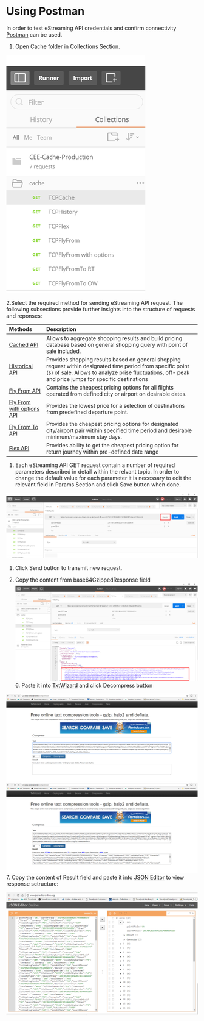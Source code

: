 # Using Postman

In order to test eStreaming API credentials and confirm connectivity [Postman](https://www.getpostman.com/) can be used.

1. Open Cache folder in Collections Section.

![](/assets/import.png)

2.Select the required method for sending eStreaming API request. The following subsections provide further insights into the structure of requests and reponses:

| Methods | Description |
| :--- | :--- |
| [Cached API](/cached-api.md) | Allows to aggregate shopping results and build pricing database based on general shopping query with point of sale included. |
| [Historical API](/historical-api.md) | Provides shopping results based on general shopping request within designated time period from specific point \(s\) of sale. Allows to analyze prise fluctuations, off- peak and price jumps for specific destinations |
| [Fly From API](/fly-from-api.md) | Contains the cheapest pricing options for all flights operated from defined city or airport on desirable dates. |
| [Fly From with options API](/fly-from-with-options.md) | Provides the lowest price for a selection of destinations from predefined departure point. |
| [Fly From To API](/fly-from-to-api.md) | Provides the cheapest pricing options for designated city/airport pair witihin specified time period and desirable minimum/maximum stay days. |
| [Flex API](/fly-from-to-api.md) | Provides ability to get the cheapest pricing option for return journey within pre-defined date range |

1. Each eStreaming API GET  request contain a number of required parameters described in detail within the relvant topic. In order to change the default value for each parameter it is necessary to edit the relevant field in Params Section and click Save button when done.

![](/assets/params.png)

1. Click Send button to transmit new request.

2. Copy the content from base64GzippedResponse field![](/assets/responsebody.png)6. Paste it into [TxtWizard](http://www.txtwizard.net/) and click Decompress button

![](/assets/decompression1.png)![](/assets/decompressdone.png)7. Copy the content of Result field and paste it into [JSON Editor](http://www.jsoneditoronline.org/) to view response sctructure:

![](/assets/JSONEditorstructure.png)


